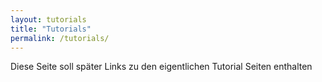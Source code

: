 ```yaml
---
layout: tutorials
title: "Tutorials"
permalink: /tutorials/
---
```

Diese Seite soll später Links zu den eigentlichen Tutorial Seiten enthalten